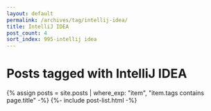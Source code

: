 ```yaml
---
layout: default
permalink: /archives/tag/intellij-idea/
title: IntelliJ IDEA
post_count: 4
sort_index: 995-intellij idea
---
```

<h1 class="page-heading">Posts tagged with IntelliJ IDEA</h1>
{% assign posts = site.posts | where_exp: "item", "item.tags contains page.title" -%}
{%- include post-list.html -%}

